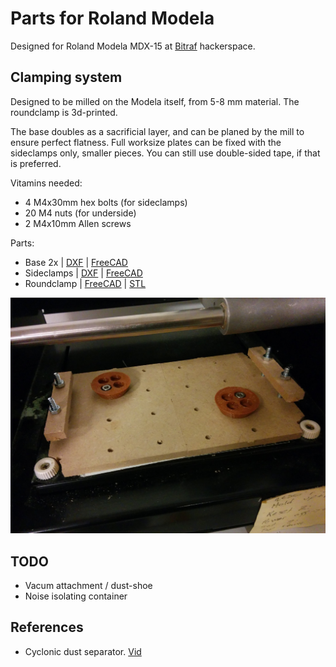 # Parts for Roland Modela

Designed for Roland Modela MDX-15 at [Bitraf](http://bitraf.no) hackerspace.

## Clamping system

Designed to be milled on the Modela itself, from 5-8 mm material. The roundclamp is 3d-printed.

The base doubles as a sacrificial layer, and can be planed by the mill to ensure perfect flatness.
Full worksize plates can be fixed with the sideclamps only, smaller pieces.
You can still use double-sided tape, if that is preferred.

Vitamins needed:

* 4 M4x30mm hex bolts (for sideclamps)
* 20 M4 nuts (for underside)
* 2 M4x10mm Allen screws

Parts:

* Base 2x
| [DXF](./export/rml-clampbase-half-1.dxf)
| [FreeCAD](./clamping.fcstd)
* Sideclamps
| [DXF](./export/rml-sideclamp-1.dxf)
| [FreeCAD](./clamping-sideclamp.fcstd)
* Roundclamp
| [FreeCAD](./clamping-roundpuck.fcstd)
| [STL](./export/rml-roundclamp-2.stl)

![Clamping system "Clamping system"](./doc/clamping-system.jpg)


## TODO

* Vacum attachment / dust-shoe
* Noise isolating container


References
------------

* Cyclonic dust separator. [Vid](https://www.youtube.com/watch?v=YsrURCK-H_M)
